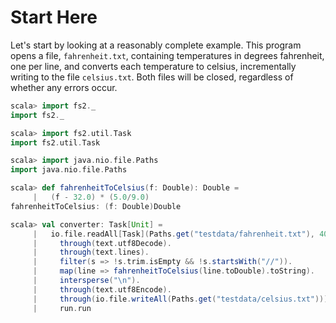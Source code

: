 # Start Here

Let's start by looking at a reasonably complete example. This program opens a file, `fahrenheit.txt`, containing temperatures in degrees fahrenheit, one per line, and converts each temperature to celsius, incrementally writing to the file `celsius.txt`. Both files will be closed, regardless of whether any errors occur.

```scala
scala> import fs2._
import fs2._

scala> import fs2.util.Task
import fs2.util.Task

scala> import java.nio.file.Paths
import java.nio.file.Paths

scala> def fahrenheitToCelsius(f: Double): Double =
     |   (f - 32.0) * (5.0/9.0)
fahrenheitToCelsius: (f: Double)Double

scala> val converter: Task[Unit] =
     |   io.file.readAll[Task](Paths.get("testdata/fahrenheit.txt"), 4096).
     |     through(text.utf8Decode).
     |     through(text.lines).
     |     filter(s => !s.trim.isEmpty && !s.startsWith("//")).
     |     map(line => fahrenheitToCelsius(line.toDouble).toString).
     |     intersperse("\n").
     |     through(text.utf8Encode).
     |     through(io.file.writeAll(Paths.get("testdata/celsius.txt"))).
     |     run.run
